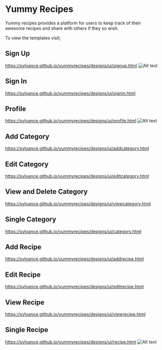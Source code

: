 # Yummy Recipes
Yummy recipes provides a platform for users to keep track of their awesome recipes and share with others if they so wish.

To view the templates visit;
## Sign Up
https://sylvance.github.io/yummyrecipes/designs/ui/signup.html
![Alt text](https://sylvance.github.io/yummyrecipes/designs/ui/images/signup.png?raw=true "Sign Up")
## Sign In
https://sylvance.github.io/yummyrecipes/designs/ui/signin.html

## Profile
https://sylvance.github.io/yummyrecipes/designs/ui/profile.html
![Alt text](https://sylvance.github.io/yummyrecipes/designs/ui/images/profile.png?raw=true "Profile")

## Add Category
 https://sylvance.github.io/yummyrecipes/designs/ui/addcategory.html
## Edit Category
 https://sylvance.github.io/yummyrecipes/designs/ui/editcategory.html
## View and Delete Category
 https://sylvance.github.io/yummyrecipes/designs/ui/viewcategory.html
 ## Single Category
 https://sylvance.github.io/yummyrecipes/designs/ui/category.html

## Add Recipe
 https://sylvance.github.io/yummyrecipes/designs/ui/addrecipe.html
 ## Edit Recipe
 https://sylvance.github.io/yummyrecipes/designs/ui/editrecipe.html
 ## View Recipe
 https://sylvance.github.io/yummyrecipes/designs/ui/viewrecipe.html
 ## Single Recipe
 https://sylvance.github.io/yummyrecipes/designs/ui/recipe.html
 ![Alt text](https://sylvance.github.io/yummyrecipes/designs/ui/images/recipe.png?raw=true "Recipe")
